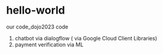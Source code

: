 # hello-world

our code_dojo2023 code
1. chatbot via dialogflow ( via Google Cloud Client Libraries) 
2. payment verification via ML
